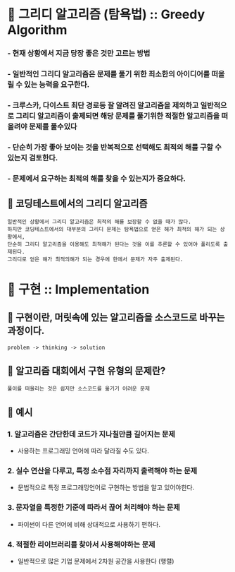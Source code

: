 # 📌 그리디 알고리즘 (탐욕법) :: Greedy Algorithm
### - 현재 상황에서 지금 당장 좋은 것만 고르는 방법
### - 일반적인 그리디 알고리즘은 문제를 풀기 위한 최소한의 아이디어를 떠올릴 수 있는 능력을 요구한다.
### - 크루스카, 다이스트 최단 경로등 잘 알려진 알고리즘을 제외하고 일반적으로 그리디 알고리즘이 출제되면 해당 문제를 풀기위한 적절한 알고리즘을 떠올려야 문제를 풀수있다
### - 단순히 가장 좋아 보이는 것을 반복적으로 선택해도 최적의 해를 구할 수 있는지 검토한다.
### - 문제에서 요구하는 최적의 해를 찾을 수 있는지가 중요하다.
## 🔖 코딩테스트에서의 그리디 알고리즘
    일반적인 상황에서 그리디 알고리즘은 최적의 해를 보장할 수 없을 때가 많다.
    하지만 코딩테스트에서의 대부분의 그리디 문제는 탐욕법으로 얻은 해가 최적의 해가 되는 상황에서,
    단순히 그리디 알고리즘을 이용해도 최적해가 된다는 것을 이를 추론할 수 있어야 풀리도록 출제된다.
    그리디로 얻은 해가 최적의해가 되는 경우에 한에서 문제가 자주 출제된다.

# 📌 구현 :: Implementation
## 🔖 구현이란, 머릿속에 있는 알고리즘을 소스코드로 바꾸는 과정이다.
    problem -> thinking -> solution

## 🔖 알고리즘 대회에서 구현 유형의 문제란?
    풀이를 떠울리는 것은 쉽지만 소스코드를 옮기기 어려운 문제
## 🔖 예시
### 1. 알고리즘은 간단한데 코드가 지나칠만큼 길어지는 문제
- 사용하는 프로그래밍 언어에 따라 달라질 수도 있다.
### 2. 실수 연산을 다루고, 특정 소수점 자리까지 출력해야 하는 문제
- 문법적으로 특정 프로그래밍언어로 구현하는 방법을 알고 있어야한다.
### 3. 문자열을 특정한 기준에 따라서 끊어 처리해야 하는 문제
- 파이썬이 다른 언어에 비해 상대적으로 사용하기 편하다.
### 4. 적절한 리이브러리를 찾아서 사용해야하는 문제
- 일반적으로 많은 기업 문제에서 2차원 공간을 사용한다 (행렬)